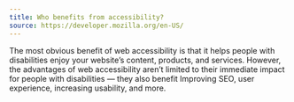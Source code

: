 ```yaml
---
title: Who benefits from accessibility?
source: https://developer.mozilla.org/en-US/
---
```


The most obvious benefit of web accessibility is that it helps people with disabilities enjoy your website’s content, products, and services. However, the advantages of web accessibility aren’t limited to their immediate impact for people with disabilities — they also benefit Improving SEO, user experience, increasing usability, and more.
